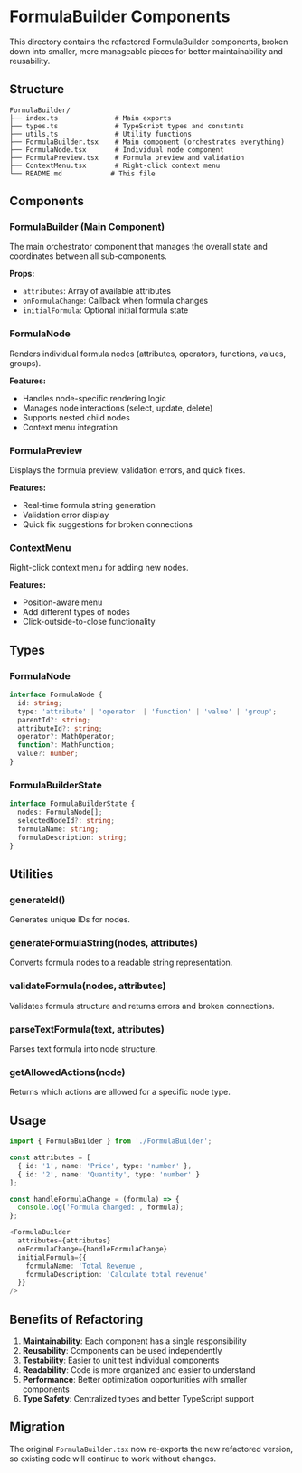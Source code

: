 # FormulaBuilder Components

This directory contains the refactored FormulaBuilder components, broken down into smaller, more manageable pieces for better maintainability and reusability.

## Structure

```
FormulaBuilder/
├── index.ts              # Main exports
├── types.ts              # TypeScript types and constants
├── utils.ts              # Utility functions
├── FormulaBuilder.tsx    # Main component (orchestrates everything)
├── FormulaNode.tsx       # Individual node component
├── FormulaPreview.tsx    # Formula preview and validation
├── ContextMenu.tsx       # Right-click context menu
└── README.md            # This file
```

## Components

### FormulaBuilder (Main Component)
The main orchestrator component that manages the overall state and coordinates between all sub-components.

**Props:**
- `attributes`: Array of available attributes
- `onFormulaChange`: Callback when formula changes
- `initialFormula`: Optional initial formula state

### FormulaNode
Renders individual formula nodes (attributes, operators, functions, values, groups).

**Features:**
- Handles node-specific rendering logic
- Manages node interactions (select, update, delete)
- Supports nested child nodes
- Context menu integration

### FormulaPreview
Displays the formula preview, validation errors, and quick fixes.

**Features:**
- Real-time formula string generation
- Validation error display
- Quick fix suggestions for broken connections

### ContextMenu
Right-click context menu for adding new nodes.

**Features:**
- Position-aware menu
- Add different types of nodes
- Click-outside-to-close functionality

## Types

### FormulaNode
```typescript
interface FormulaNode {
  id: string;
  type: 'attribute' | 'operator' | 'function' | 'value' | 'group';
  parentId?: string;
  attributeId?: string;
  operator?: MathOperator;
  function?: MathFunction;
  value?: number;
}
```

### FormulaBuilderState
```typescript
interface FormulaBuilderState {
  nodes: FormulaNode[];
  selectedNodeId?: string;
  formulaName: string;
  formulaDescription: string;
}
```

## Utilities

### generateId()
Generates unique IDs for nodes.

### generateFormulaString(nodes, attributes)
Converts formula nodes to a readable string representation.

### validateFormula(nodes, attributes)
Validates formula structure and returns errors and broken connections.

### parseTextFormula(text, attributes)
Parses text formula into node structure.

### getAllowedActions(node)
Returns which actions are allowed for a specific node type.

## Usage

```typescript
import { FormulaBuilder } from './FormulaBuilder';

const attributes = [
  { id: '1', name: 'Price', type: 'number' },
  { id: '2', name: 'Quantity', type: 'number' }
];

const handleFormulaChange = (formula) => {
  console.log('Formula changed:', formula);
};

<FormulaBuilder
  attributes={attributes}
  onFormulaChange={handleFormulaChange}
  initialFormula={{
    formulaName: 'Total Revenue',
    formulaDescription: 'Calculate total revenue'
  }}
/>
```

## Benefits of Refactoring

1. **Maintainability**: Each component has a single responsibility
2. **Reusability**: Components can be used independently
3. **Testability**: Easier to unit test individual components
4. **Readability**: Code is more organized and easier to understand
5. **Performance**: Better optimization opportunities with smaller components
6. **Type Safety**: Centralized types and better TypeScript support

## Migration

The original `FormulaBuilder.tsx` now re-exports the new refactored version, so existing code will continue to work without changes. 